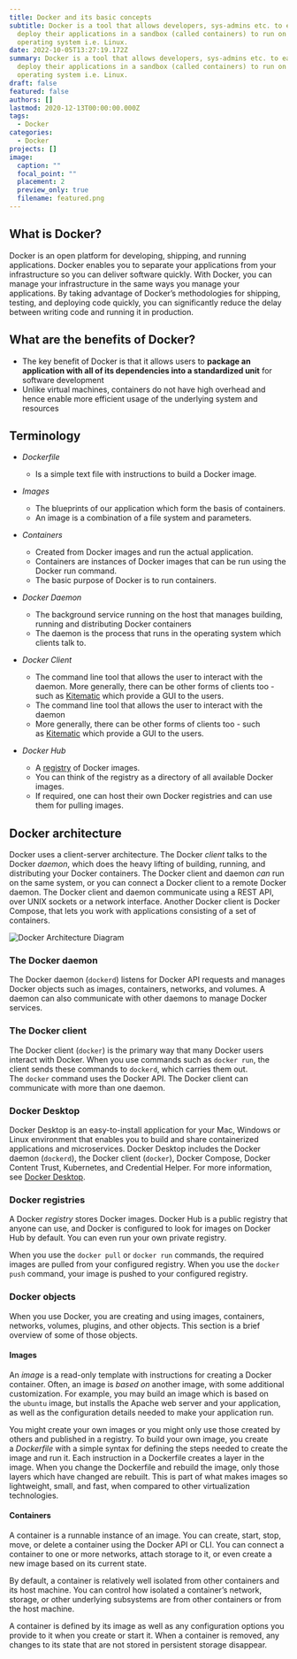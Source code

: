 ```yaml
---
title: Docker and its basic concepts
subtitle: Docker is a tool that allows developers, sys-admins etc. to easily
  deploy their applications in a sandbox (called containers) to run on the host
  operating system i.e. Linux.
date: 2022-10-05T13:27:19.172Z
summary: Docker is a tool that allows developers, sys-admins etc. to easily
  deploy their applications in a sandbox (called containers) to run on the host
  operating system i.e. Linux.
draft: false
featured: false
authors: []
lastmod: 2020-12-13T00:00:00.000Z
tags:
  - Docker
categories:
  - Docker
projects: []
image:
  caption: ""
  focal_point: ""
  placement: 2
  preview_only: true
  filename: featured.png
---
```

## W﻿hat is Docker?

Docker is an open platform for developing, shipping, and running applications. Docker enables you to separate your applications from your infrastructure so you can deliver software quickly. With Docker, you can manage your infrastructure in the same ways you manage your applications. By taking advantage of Docker’s methodologies for shipping, testing, and deploying code quickly, you can significantly reduce the delay between writing code and running it in production.



## What are the benefits of Docker?

* The key benefit of Docker is that it allows users to **package an application with all of its dependencies into a standardized unit** for software development
* Unlike virtual machines, containers do not have high overhead and hence enable more efficient usage of the underlying system and resources



## Terminology

* *Dockerfile*

  * Is a simple text file with instructions to build a Docker image.
* *Images*

  * The blueprints of our application which form the basis of containers.
  * An image is a combination of a file system and parameters.
* *Containers*

  * Created from Docker images and run the actual application.
  * Containers are instances of Docker images that can be run using the Docker run command.
  * The basic purpose of Docker is to run containers.
* *Docker Daemon*

  * The background service running on the host that manages building, running and distributing Docker containers
  * The daemon is the process that runs in the operating system which clients talk to.
* *Docker Client*

  * The command line tool that allows the user to interact with the daemon. More generally, there can be other forms of clients too - such as [Kitematic](https://kitematic.com/) which provide a GUI to the users.
  * The command line tool that allows the user to interact with the daemon
  * More generally, there can be other forms of clients too - such as [Kitematic](https://kitematic.com/) which provide a GUI to the users.
* *Docker Hub*

  * A [registry](https://hub.docker.com/search?q=&type=image) of Docker images.
  * You can think of the registry as a directory of all available Docker images.
  * If required, one can host their own Docker registries and can use them for pulling images.



## Docker architecture

Docker uses a client-server architecture. The Docker *client* talks to the Docker *daemon*, which does the heavy lifting of building, running, and distributing your Docker containers. The Docker client and daemon *can* run on the same system, or you can connect a Docker client to a remote Docker daemon. The Docker client and daemon communicate using a REST API, over UNIX sockets or a network interface. Another Docker client is Docker Compose, that lets you work with applications consisting of a set of containers.

![Docker Architecture Diagram](https://docs.docker.com/engine/images/architecture.svg)



### The Docker daemon[](https://docs.docker.com/get-started/overview/#the-docker-daemon)

The Docker daemon (`dockerd`) listens for Docker API requests and manages Docker objects such as images, containers, networks, and volumes. A daemon can also communicate with other daemons to manage Docker services.



### The Docker client[](https://docs.docker.com/get-started/overview/#the-docker-client)

The Docker client (`docker`) is the primary way that many Docker users interact with Docker. When you use commands such as `docker run`, the client sends these commands to `dockerd`, which carries them out. The `docker` command uses the Docker API. The Docker client can communicate with more than one daemon.

### Docker Desktop[](https://docs.docker.com/get-started/overview/#docker-desktop)

Docker Desktop is an easy-to-install application for your Mac, Windows or Linux environment that enables you to build and share containerized applications and microservices. Docker Desktop includes the Docker daemon (`dockerd`), the Docker client (`docker`), Docker Compose, Docker Content Trust, Kubernetes, and Credential Helper. For more information, see [Docker Desktop](https://docs.docker.com/desktop/).

### Docker registries[](https://docs.docker.com/get-started/overview/#docker-registries)

A Docker *registry* stores Docker images. Docker Hub is a public registry that anyone can use, and Docker is configured to look for images on Docker Hub by default. You can even run your own private registry.

When you use the `docker pull` or `docker run` commands, the required images are pulled from your configured registry. When you use the `docker push` command, your image is pushed to your configured registry.

### Docker objects[](https://docs.docker.com/get-started/overview/#docker-objects)

When you use Docker, you are creating and using images, containers, networks, volumes, plugins, and other objects. This section is a brief overview of some of those objects.

#### Images

An *image* is a read-only template with instructions for creating a Docker container. Often, an image is *based on* another image, with some additional customization. For example, you may build an image which is based on the `ubuntu` image, but installs the Apache web server and your application, as well as the configuration details needed to make your application run.

You might create your own images or you might only use those created by others and published in a registry. To build your own image, you create a *Dockerfile* with a simple syntax for defining the steps needed to create the image and run it. Each instruction in a Dockerfile creates a layer in the image. When you change the Dockerfile and rebuild the image, only those layers which have changed are rebuilt. This is part of what makes images so lightweight, small, and fast, when compared to other virtualization technologies.

#### Containers

A container is a runnable instance of an image. You can create, start, stop, move, or delete a container using the Docker API or CLI. You can connect a container to one or more networks, attach storage to it, or even create a new image based on its current state.

By default, a container is relatively well isolated from other containers and its host machine. You can control how isolated a container’s network, storage, or other underlying subsystems are from other containers or from the host machine.

A container is defined by its image as well as any configuration options you provide to it when you create or start it. When a container is removed, any changes to its state that are not stored in persistent storage disappear.